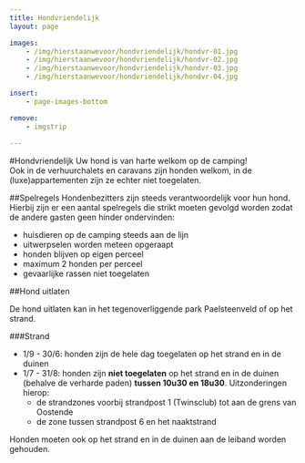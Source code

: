 ```yaml
---
title: Hondvriendelijk
layout: page

images:
    - /img/hierstaanwevoor/hondvriendelijk/hondvr-01.jpg
    - /img/hierstaanwevoor/hondvriendelijk/hondvr-02.jpg
    - /img/hierstaanwevoor/hondvriendelijk/hondvr-03.jpg
    - /img/hierstaanwevoor/hondvriendelijk/hondvr-04.jpg

insert:
    - page-images-bottom

remove:
    - imgstrip
    
---
```


#Hondvriendelijk
Uw hond is van harte welkom op de camping!<br>
Ook in de verhuurchalets en caravans zijn honden welkom, in de (luxe)appartementen zijn ze echter niet toegelaten.<br>


##Spelregels 
Hondenbezitters zijn steeds verantwoordelijk voor hun hond. Hierbij zijn er een aantal spelregels die strikt moeten gevolgd worden zodat de andere gasten geen hinder ondervinden:

- huisdieren op de camping steeds aan de lijn
- uitwerpselen worden meteen opgeraapt
- honden blijven op eigen perceel
- maximum 2 honden per perceel
- gevaarlijke rassen niet toegelaten
 
##Hond uitlaten

De hond uitlaten kan in het tegenoverliggende park Paelsteenveld of op het strand. 

###Strand

- 1/9 - 30/6: honden zijn de hele dag toegelaten op het strand en in de duinen
- 1/7 - 31/8: honden zijn **niet toegelaten** op het strand en in de duinen (behalve de verharde paden) **tussen 10u30 en 18u30**. Uitzonderingen hierop:    
    - de strandzones voorbij strandpost 1 (Twinsclub) tot aan de grens van Oostende
    - de zone tussen strandpost 6 en het naaktstrand 

Honden moeten ook op het strand en in de duinen aan de leiband worden gehouden.
